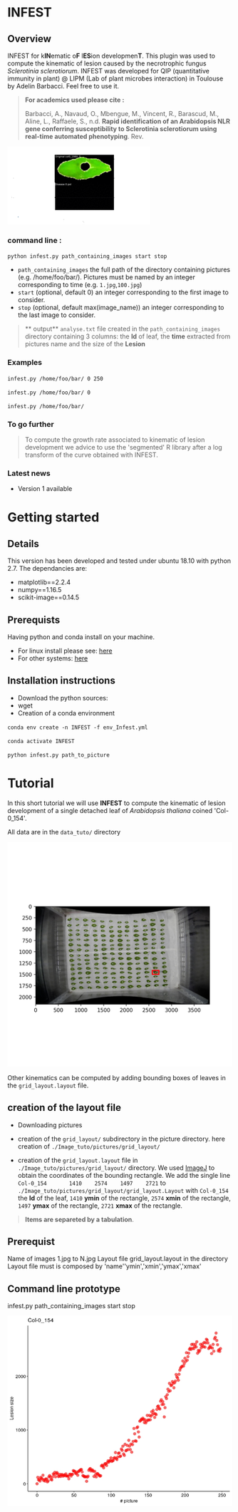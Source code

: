 # INFEST
## Overview
INFEST for k**IN**ematic o**F** l**ES**ion developmen**T**. This plugin was used to compute the kinematic of lesion caused by the necrotrophic fungus _Sclerotinia sclerotiorum_. INFEST was developed for QIP (quantitative immunity in plant) @ LIPM (Lab of plant microbes interaction) in Toulouse by Adelin Barbacci. Feel free to use it.


> **For academics used please cite :**
>
>Barbacci, A., Navaud, O., Mbengue, M., Vincent, R., Barascud, M., Aline, L., Raffaele, S., n.d. **Rapid identification of an Arabidopsis NLR gene conferring susceptibility to Sclerotinia sclerotiorum using real-time automated phenotyping**. Rev.



![Kinematic of lesion development for the leaf 'Col-0_154'](https://github.com/A02l01/d/blob/master/d/inf.gif)


### command line :

`python infest.py path_containing_images start stop`
- `path_containing_images` the full path of the directory containing pictures (e.g. /home/foo/bar/). Pictures must be named by an integer corresponding to time (e.g. `1.jpg`,`100.jpg`)
- `start` (optional, default 0) an integer corresponding to the first image to consider.
- `stop` (optional, default max(image_name)) an integer corresponding to the last image to consider.

>** output** `analyse.txt` file created in the  `path_containing_images` directory containing 3 columns: the **Id** of leaf, the **time** extracted from pictures name and the size of the **Lesion**
 
### Examples
`infest.py /home/foo/bar/ 0 250`

`infest.py /home/foo/bar/ 0`

`infest.py /home/foo/bar/`


### To go further
>To compute the growth rate associated to kinematic of lesion development we advice to use the 'segmented' R library after a log transform of the curve obtained with INFEST.
### Latest news
- Version 1 available

# Getting started
## Details
This version has been developed and tested under ubuntu 18.10 with python 2.7. The dependancies are:
- matplotlib==2.2.4
- numpy==1.16.5
- scikit-image==0.14.5

## Prerequists
Having python and conda install on your machine.
- For linux install please see: [here](https://docs.conda.io/projects/conda/en/latest/user-guide/install/linux.html)
- For other systems: [here](https://docs.conda.io/projects/conda/en/latest/user-guide/install/#system-requirements)
## Installation instructions
- Download the python sources:
- wget
- Creation of a conda environment

`conda env create -n INFEST -f env_Infest.yml`

`conda activate INFEST`

`python infest.py path_to_picture`



# Tutorial
In this short tutorial we will use **INFEST** to compute the kinematic of lesion development of a single detached leaf of _Arabidopsis thaliana_ coined 'Col-0_154'.

All data are in the `data_tuto/` directory

![Col-0_154 leaf](https://github.com/A02l01/tuto/blob/master/data_tuto/pictures/grid_layout/panel.jpg)

Other kinematics can be computed by adding bounding boxes of leaves in the `grid_layout.layout` file.

## creation of the layout file
- Downloading pictures
- creation of the `grid_layout/` subdirectory in the picture directory. here creation of `./Image_tuto/pictures/grid_layout/`

- creation of the `grid_layout.layout` file in `./Image_tuto/pictures/grid_layout/` directory. We used [ImageJ](https://imagej.nih.gov/ij/download.html) to obtain the coordinates of the bounding rectangle. We add the single line
`Col-0_154       1410    2574    1497    2721`
to `./Image_tuto/pictures/grid_layout/grid_layout.Layout`
with `Col-0_154` the **Id** of the leaf, `1410` **ymin** of the rectangle, `2574` **xmin** of the rectangle, `1497` **ymax** of the rectangle, `2721` **xmax** of the rectangle.
>**Items are separeted by a tabulation**.





## Prerequist
Name of images 1.jpg to N.jpg
Layout file grid_layout.layout in the directory
Layout file must is composed by 'name'<tab>'ymin','xmin','ymax','xmax'
## Command line prototype
infest.py path_containing_images start stop


![Kinematic of lesion development for the leaf 'Col-0_154'](https://github.com/A02l01/tuto/blob/master/data_tuto/results/results.jpeg)
